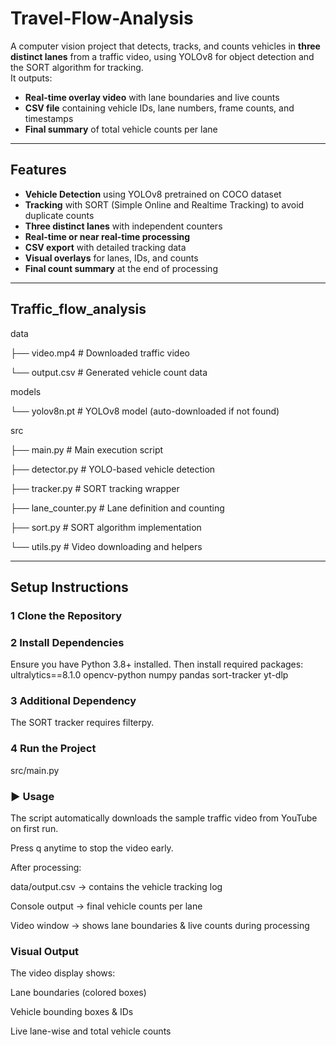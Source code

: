 # Travel-Flow-Analysis

A computer vision project that detects, tracks, and counts vehicles in **three distinct lanes** from a traffic video, using YOLOv8 for object detection and the SORT algorithm for tracking.  
It outputs:
- **Real-time overlay video** with lane boundaries and live counts  
- **CSV file** containing vehicle IDs, lane numbers, frame counts, and timestamps  
- **Final summary** of total vehicle counts per lane  

---

##  Features
- **Vehicle Detection** using YOLOv8 pretrained on COCO dataset
- **Tracking** with SORT (Simple Online and Realtime Tracking) to avoid duplicate counts
- **Three distinct lanes** with independent counters
- **Real-time or near real-time processing**
- **CSV export** with detailed tracking data
- **Visual overlays** for lanes, IDs, and counts
- **Final count summary** at the end of processing

---

## Traffic_flow_analysis

data

├── video.mp4   # Downloaded traffic video

└── output.csv   # Generated vehicle count data

models

└── yolov8n.pt   # YOLOv8 model (auto-downloaded if not found)

src

├── main.py   # Main execution script

├── detector.py   # YOLO-based vehicle detection

├── tracker.py   # SORT tracking wrapper

├── lane_counter.py   # Lane definition and counting

├── sort.py   # SORT algorithm implementation

└── utils.py   # Video downloading and helpers

---

##  Setup Instructions

### 1️ Clone the Repository

### 2️ Install Dependencies
Ensure you have Python 3.8+ installed.
Then install required packages:
ultralytics==8.1.0
opencv-python
numpy
pandas
sort-tracker
yt-dlp

### 3️ Additional Dependency
The SORT tracker requires filterpy.

### 4️ Run the Project
src/main.py

### ▶ Usage

The script automatically downloads the sample traffic video from YouTube on first run.

Press q anytime to stop the video early.

After processing:

data/output.csv → contains the vehicle tracking log

Console output → final vehicle counts per lane

Video window → shows lane boundaries & live counts during processing

###  Visual Output

The video display shows:

Lane boundaries (colored boxes)

Vehicle bounding boxes & IDs

Live lane-wise and total vehicle counts




